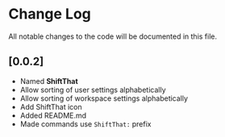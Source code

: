 # Change Log

All notable changes to the code will be documented in this file.

## [0.0.2]

- Named **ShiftThat**
- Allow sorting of user settings alphabetically
- Allow sorting of workspace settings alphabetically
- Add ShiftThat icon
- Added README.md
- Made commands use `ShiftThat:` prefix